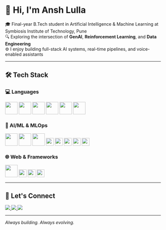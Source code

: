 # 👋 Hi, I'm Ansh Lulla

🎓 Final-year B.Tech student in Artificial Intelligence & Machine Learning at Symbiosis Institute of Technology, Pune  
🔍 Exploring the intersection of **GenAI**, **Reinforcement Learning**, and **Data Engineering**  
⚙️ I enjoy building full-stack AI systems, real-time pipelines, and voice-enabled assistants

---

## 🛠️ Tech Stack

### 💻 Languages
<p align="left">
  <img src="https://cdn.jsdelivr.net/gh/devicons/devicon/icons/python/python-original.svg" width="40" />
  <img src="https://cdn.jsdelivr.net/gh/devicons/devicon/icons/java/java-original.svg" width="40" />
  <img src="https://cdn.jsdelivr.net/gh/devicons/devicon/icons/c/c-original.svg" width="40" />
  <img src="https://cdn.jsdelivr.net/gh/devicons/devicon/icons/javascript/javascript-original.svg" width="40" />
  <img src="https://cdn.jsdelivr.net/gh/devicons/devicon/icons/mysql/mysql-original.svg" width="40" />
  <img src="https://cdn.jsdelivr.net/gh/devicons/devicon/icons/mongodb/mongodb-original.svg" width="40" />
</p>

### 🧠 AI/ML & MLOps
<p align="left">
  <img src="https://cdn.jsdelivr.net/gh/devicons/devicon/icons/tensorflow/tensorflow-original.svg" width="40" />
  <img src="https://cdn.jsdelivr.net/gh/devicons/devicon/icons/pytorch/pytorch-original.svg" width="40" />
  <img src="https://cdn.jsdelivr.net/gh/devicons/devicon/icons/docker/docker-original.svg" width="40" />
  <img src="https://img.shields.io/badge/MLflow-000?style=for-the-badge&logo=mlflow&logoColor=white" height="25"/>
  <img src="https://img.shields.io/badge/Airflow-017CEE?style=for-the-badge&logo=apacheairflow&logoColor=white" height="25"/>
  <img src="https://img.shields.io/badge/AWS-232F3E?style=for-the-badge&logo=amazonaws&logoColor=white" height="25" />
  <img src="https://img.shields.io/badge/LangChain-1e1e1e?style=for-the-badge&logo=data:image/svg+xml;base64,&logoColor=white&labelColor=green" height="25" />
  <img src="https://img.shields.io/badge/HuggingFace-FCC72B?style=for-the-badge&logo=huggingface&logoColor=black" height="25" />
</p>

### 🌐 Web & Frameworks
<p align="left">
  <img src="https://cdn.jsdelivr.net/gh/devicons/devicon/icons/react/react-original.svg" width="40" />
  <img src="https://img.shields.io/badge/Flask-000000?style=for-the-badge&logo=flask&logoColor=white" height="25" />
  <img src="https://img.shields.io/badge/FastAPI-009688?style=for-the-badge&logo=fastapi&logoColor=white" height="25" />
  <img src="https://img.shields.io/badge/Streamlit-FF4B4B?style=for-the-badge&logo=streamlit&logoColor=white" height="25" />
</p>

---


## 🤝 Let's Connect

<p align="left">
  <a href="https://www.linkedin.com/in/ansh-lulla-6797b4245/" target="_blank">
    <img src="https://img.shields.io/badge/LinkedIn-%230077B5.svg?style=for-the-badge&logo=linkedin&logoColor=white" />
  </a>
  <a href="mailto:anshlulla26@gmail.com" target="_blank">
    <img src="https://img.shields.io/badge/Gmail-D14836?style=for-the-badge&logo=gmail&logoColor=white" />
  </a>
  <a href="https://github.com/AnshLulla" target="_blank">
    <img src="https://img.shields.io/badge/GitHub-100000?style=for-the-badge&logo=github&logoColor=white" />
  </a>
</p>

---

_Always building. Always evolving._
